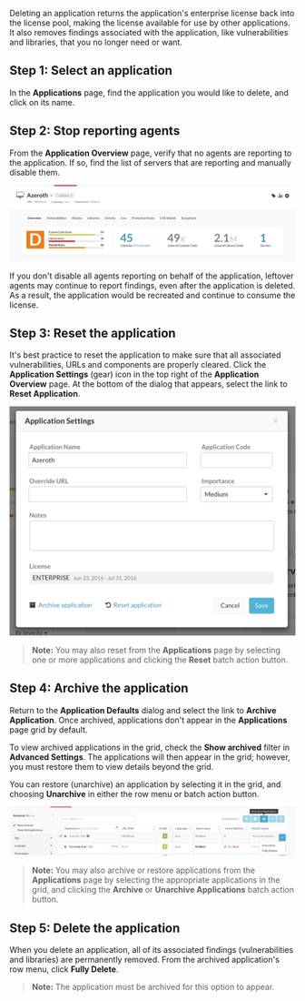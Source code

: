 <!--
title: "Deleting An Application"
description: "Instructions on how to delete an application"
tags: "user manage ui application delete"
-->


Deleting an application returns the application's enterprise license back into the license pool, making the license available for use by other applications. It also removes findings associated with the application, like vulnerabilities and libraries, that you no longer need or want.


## Step 1: Select an application

In the **Applications** page, find the application you would like to delete, and click on its name. 

## Step 2: Stop reporting agents

From the **Application Overview** page, verify that no agents are reporting to the application. If so, find the list of servers that are reporting and manually disable them.

<!-- How do you disable them? -->

<a href="assets/images/DeleteApp_Dashboard.png" rel="lightbox" title="Application Overview"><img class="thumbnail" src="assets/images/DeleteApp_Dashboard.png"/></a>

If you don't disable all agents reporting on behalf of the application, leftover agents may continue to report findings, even after the application is deleted. As a result, the application would be recreated and continue to consume the license. 

## Step 3: Reset the application

It's best practice to reset the application to make sure that all associated vulnerabilities, URLs and components are properly cleared. Click the **Application Settings** (gear) icon in the top right of the **Application Overview** page. At the bottom of the dialog that appears, select the link to **Reset Application**.

<a href="assets/images/DeleteApp_SettingsDialog.png" rel="lightbox" title="Application Settings Dialog"><img class="thumbnail" src="assets/images/DeleteApp_SettingsDialog.png"/></a>

<!-- REPLACE IMAGE-->

>**Note:** You may also reset from the **Applications** page by selecting one or more applications and clicking the **Reset** batch action button.

## Step 4: Archive the application

Return to the **Application Defaults** dialog and select the link to **Archive Application**. Once archived, applications don't appear in the **Applications** page grid by default. 

To view archived applications in the grid, check the **Show archived** filter in **Advanced Settings**. The applications will then appear in the grid; however, you must restore them to view details beyond the grid. 

You can restore (unarchive) an application by selecting it in the grid, and choosing **Unarchive** in either the row menu or batch action button.

<a href="assets/images/DeleteApp_UnarchiveFullDelete.png" rel="lightbox" title="Archived Application Options"><img class="thumbnail" src="assets/images/DeleteApp_UnarchiveFullDelete.png"/></a>

<!-- REPLACE IMAGE-->

>**Note:** You may also archive or restore applications from the **Applications** page by selecting the appropriate applications in the grid, and clicking the **Archive** or **Unarchive Applications** batch action button.

## Step 5: Delete the application

When you delete an application, all of its associated findings (vulnerabilities and libraries) are permanently removed. From the archived application's row menu, click **Fully Delete**.

>**Note:** The application must be archived for this option to appear.  

